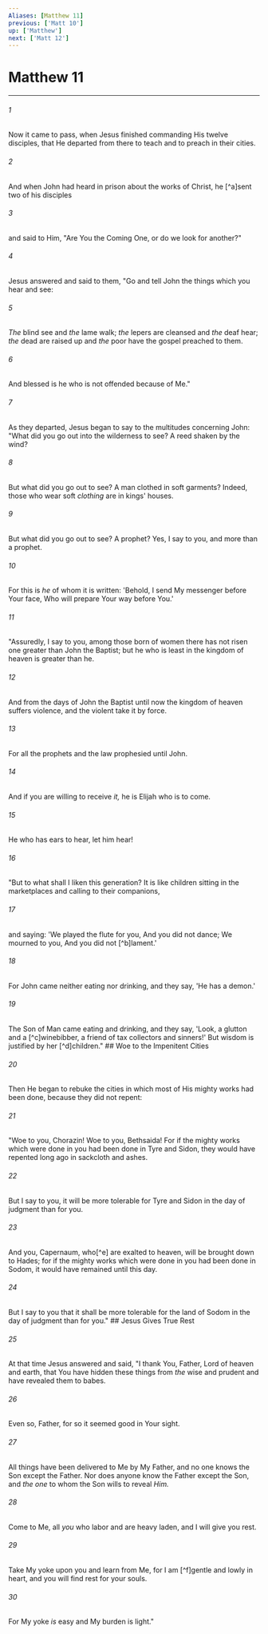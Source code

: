 ```yaml
---
Aliases: [Matthew 11]
previous: ['Matt 10']
up: ['Matthew']
next: ['Matt 12']
---
```

# Matthew 11

***


###### 1 
Now it came to pass, when Jesus finished commanding His twelve disciples, that He departed from there to teach and to preach in their cities. 

###### 2 
And when John had heard in prison about the works of Christ, he [^a]sent two of his disciples 

###### 3 
and said to Him, "Are You the Coming One, or do we look for another?" 

###### 4 
Jesus answered and said to them, "Go and tell John the things which you hear and see: 

###### 5 
_The_ blind see and _the_ lame walk; _the_ lepers are cleansed and _the_ deaf hear; _the_ dead are raised up and _the_ poor have the gospel preached to them. 

###### 6 
And blessed is he who is not offended because of Me." 

###### 7 
As they departed, Jesus began to say to the multitudes concerning John: "What did you go out into the wilderness to see? A reed shaken by the wind? 

###### 8 
But what did you go out to see? A man clothed in soft garments? Indeed, those who wear soft _clothing_ are in kings' houses. 

###### 9 
But what did you go out to see? A prophet? Yes, I say to you, and more than a prophet. 

###### 10 
For this is _he_ of whom it is written: 'Behold, I send My messenger before Your face, Who will prepare Your way before You.' 

###### 11 
"Assuredly, I say to you, among those born of women there has not risen one greater than John the Baptist; but he who is least in the kingdom of heaven is greater than he. 

###### 12 
And from the days of John the Baptist until now the kingdom of heaven suffers violence, and the violent take it by force. 

###### 13 
For all the prophets and the law prophesied until John. 

###### 14 
And if you are willing to receive _it,_ he is Elijah who is to come. 

###### 15 
He who has ears to hear, let him hear! 

###### 16 
"But to what shall I liken this generation? It is like children sitting in the marketplaces and calling to their companions, 

###### 17 
and saying: 'We played the flute for you, And you did not dance; We mourned to you, And you did not [^b]lament.' 

###### 18 
For John came neither eating nor drinking, and they say, 'He has a demon.' 

###### 19 
The Son of Man came eating and drinking, and they say, 'Look, a glutton and a [^c]winebibber, a friend of tax collectors and sinners!' But wisdom is justified by her [^d]children." ## Woe to the Impenitent Cities 

###### 20 
Then He began to rebuke the cities in which most of His mighty works had been done, because they did not repent: 

###### 21 
"Woe to you, Chorazin! Woe to you, Bethsaida! For if the mighty works which were done in you had been done in Tyre and Sidon, they would have repented long ago in sackcloth and ashes. 

###### 22 
But I say to you, it will be more tolerable for Tyre and Sidon in the day of judgment than for you. 

###### 23 
And you, Capernaum, who[^e] are exalted to heaven, will be brought down to Hades; for if the mighty works which were done in you had been done in Sodom, it would have remained until this day. 

###### 24 
But I say to you that it shall be more tolerable for the land of Sodom in the day of judgment than for you." ## Jesus Gives True Rest 

###### 25 
At that time Jesus answered and said, "I thank You, Father, Lord of heaven and earth, that You have hidden these things from _the_ wise and prudent and have revealed them to babes. 

###### 26 
Even so, Father, for so it seemed good in Your sight. 

###### 27 
All things have been delivered to Me by My Father, and no one knows the Son except the Father. Nor does anyone know the Father except the Son, and _the one_ to whom the Son wills to reveal _Him._ 

###### 28 
Come to Me, all _you_ who labor and are heavy laden, and I will give you rest. 

###### 29 
Take My yoke upon you and learn from Me, for I am [^f]gentle and lowly in heart, and you will find rest for your souls. 

###### 30 
For My yoke _is_ easy and My burden is light."
